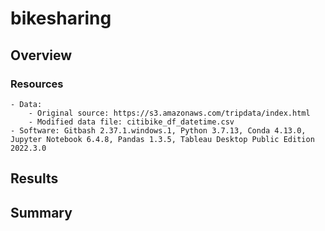 # bikesharing
## Overview



### Resources
    - Data:
        - Original source: https://s3.amazonaws.com/tripdata/index.html
        - Modified data file: citibike_df_datetime.csv
    - Software: Gitbash 2.37.1.windows.1, Python 3.7.13, Conda 4.13.0, Jupyter Notebook 6.4.8, Pandas 1.3.5, Tableau Desktop Public Edition 2022.3.0

## Results

## Summary